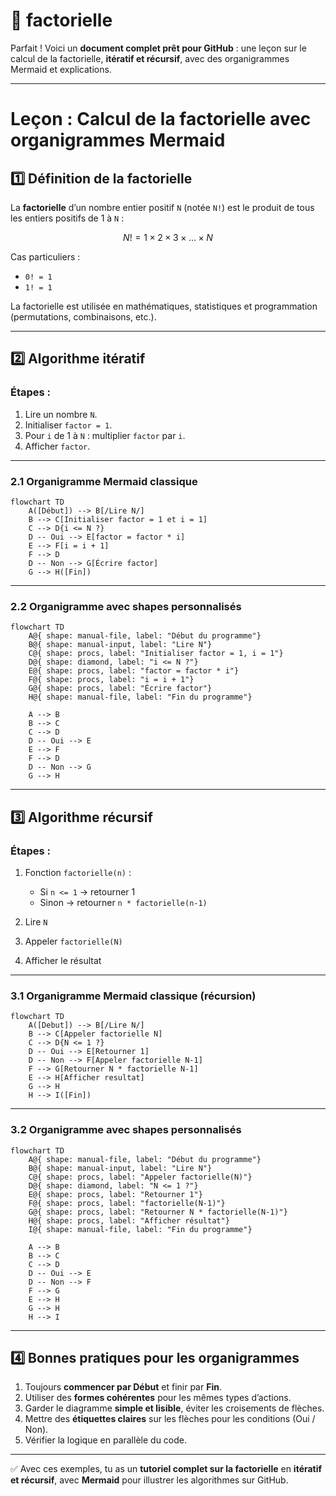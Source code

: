 # :abacus: factorielle

Parfait ! Voici un **document complet prêt pour GitHub** : une leçon sur le calcul de la factorielle, **itératif et récursif**, avec des organigrammes Mermaid et explications.

---

# **Leçon : Calcul de la factorielle avec organigrammes Mermaid**

## 1️⃣ Définition de la factorielle

La **factorielle** d’un nombre entier positif `N` (notée `N!`) est le produit de tous les entiers positifs de 1 à `N` :

$$
N! = 1 × 2 × 3 × … × N
$$

Cas particuliers :

* `0! = 1`
* `1! = 1`

La factorielle est utilisée en mathématiques, statistiques et programmation (permutations, combinaisons, etc.).

---

## 2️⃣ Algorithme itératif

### Étapes :

1. Lire un nombre `N`.
2. Initialiser `factor = 1`.
3. Pour `i` de 1 à `N` : multiplier `factor` par `i`.
4. Afficher `factor`.

---

### 2.1 Organigramme Mermaid classique

```mermaid
flowchart TD
    A([Début]) --> B[/Lire N/]
    B --> C[Initialiser factor = 1 et i = 1]
    C --> D{i <= N ?}
    D -- Oui --> E[factor = factor * i]
    E --> F[i = i + 1]
    F --> D
    D -- Non --> G[Écrire factor]
    G --> H([Fin])
```

---

### 2.2 Organigramme avec **shapes personnalisés**

```mermaid
flowchart TD
    A@{ shape: manual-file, label: "Début du programme"}
    B@{ shape: manual-input, label: "Lire N"}
    C@{ shape: procs, label: "Initialiser factor = 1, i = 1"}
    D@{ shape: diamond, label: "i <= N ?"}
    E@{ shape: procs, label: "factor = factor * i"}
    F@{ shape: procs, label: "i = i + 1"}
    G@{ shape: procs, label: "Écrire factor"}
    H@{ shape: manual-file, label: "Fin du programme"}

    A --> B
    B --> C
    C --> D
    D -- Oui --> E
    E --> F
    F --> D
    D -- Non --> G
    G --> H
```

---

## 3️⃣ Algorithme récursif

### Étapes :

1. Fonction `factorielle(n)` :

   * Si `n <= 1` → retourner 1
   * Sinon → retourner `n * factorielle(n-1)`
2. Lire `N`
3. Appeler `factorielle(N)`
4. Afficher le résultat

---

### 3.1 Organigramme Mermaid classique (récursion)

```mermaid
flowchart TD
    A([Debut]) --> B[/Lire N/]
    B --> C[Appeler factorielle N]
    C --> D{N <= 1 ?}
    D -- Oui --> E[Retourner 1]
    D -- Non --> F[Appeler factorielle N-1]
    F --> G[Retourner N * factorielle N-1]
    E --> H[Afficher resultat]
    G --> H
    H --> I([Fin])
```



---

### 3.2 Organigramme avec **shapes personnalisés**

```mermaid
flowchart TD
    A@{ shape: manual-file, label: "Début du programme"}
    B@{ shape: manual-input, label: "Lire N"}
    C@{ shape: procs, label: "Appeler factorielle(N)"}
    D@{ shape: diamond, label: "N <= 1 ?"}
    E@{ shape: procs, label: "Retourner 1"}
    F@{ shape: procs, label: "factorielle(N-1)"}
    G@{ shape: procs, label: "Retourner N * factorielle(N-1)"}
    H@{ shape: procs, label: "Afficher résultat"}
    I@{ shape: manual-file, label: "Fin du programme"}

    A --> B
    B --> C
    C --> D
    D -- Oui --> E
    D -- Non --> F
    F --> G
    E --> H
    G --> H
    H --> I
```

---

## 4️⃣ Bonnes pratiques pour les organigrammes

1. Toujours **commencer par Début** et finir par **Fin**.
2. Utiliser des **formes cohérentes** pour les mêmes types d’actions.
3. Garder le diagramme **simple et lisible**, éviter les croisements de flèches.
4. Mettre des **étiquettes claires** sur les flèches pour les conditions (Oui / Non).
5. Vérifier la logique en parallèle du code.

---

✅ Avec ces exemples, tu as un **tutoriel complet sur la factorielle** en **itératif et récursif**, avec **Mermaid** pour illustrer les algorithmes sur GitHub.
